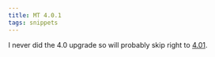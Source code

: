 ```yaml
---
title: MT 4.0.1
tags: snippets
---
```


I never did the 4.0 upgrade so will probably skip right to [4.01](http://www.movabletype.com/blog/2007/09/movable-type-401-get-updated.html "Movable Type 4.01").
